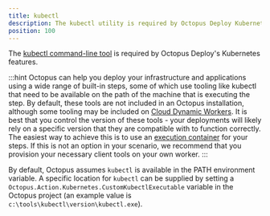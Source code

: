 ```yaml
---
title: kubectl  
description: The kubectl utility is required by Octopus Deploy Kubernetes integration.  
position: 100
---
```


The [kubectl command-line tool](https://kubernetes.io/docs/reference/kubectl/overview/) is required by Octopus Deploy's Kubernetes features.

:::hint
Octopus can help you deploy your infrastructure and applications using a wide range of built-in steps, some of which use tooling like kubectl that need to be available on the path of the machine that is executing the step. By default, these tools are not included in an Octopus installation, although some tooling may be included on [Cloud Dynamic Workers](/docs/infrastructure/workers/dynamic-worker-pools.md#available-dynamic-worker-images). It is best that you control the version of these tools - your deployments will likely rely on a specific version that they are compatible with to function correctly. The easiest way to achieve this is to use an [execution container](/docs/projects/steps/execution-containers-for-workers/index.md) for your steps.
If this is not an option in your scenario, we recommend that you provision your necessary client tools on your own worker.
:::

By default, Octopus assumes `kubectl` is available in the PATH environment variable. A specific location for `kubectl` can be supplied by setting a `Octopus.Action.Kubernetes.CustomKubectlExecutable` variable in the Octopus project (an example value is `c:\tools\kubectl\version\kubectl.exe`). 
